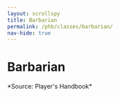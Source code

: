 ```yaml
---
layout: scrollspy
title: Barbarian
permalink: /phb/classes/barbarian/
nav-hide: true
---
```


<h1 id="classes">
    Barbarian
</h1>
*Source: Player's Handbook*